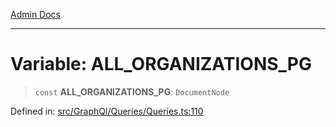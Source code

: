 [Admin Docs](/)

***

# Variable: ALL\_ORGANIZATIONS\_PG

> `const` **ALL\_ORGANIZATIONS\_PG**: `DocumentNode`

Defined in: [src/GraphQl/Queries/Queries.ts:110](https://github.com/PalisadoesFoundation/talawa-admin/blob/main/src/GraphQl/Queries/Queries.ts#L110)
